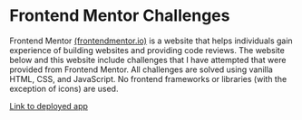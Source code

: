 # Frontend Mentor Challenges

Frontend Mentor [(frontendmentor.io)](https://www.frontendmentor.io/) is a website that helps individuals gain experience of building websites and providing code reviews. The website below and this website include challenges that I have attempted that were provided from Frontend Mentor. All challenges are solved using vanilla HTML, CSS, and JavaScript. No frontend frameworks or libraries (with the exception of icons) are used.

[Link to deployed app](https://frontend-mentor-challenges.pages.dev/)
